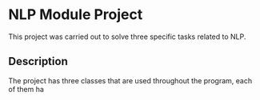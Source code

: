 # NLP Module Project

This project was carried out to solve three specific tasks related to NLP.

## Description

The project has three classes that are used throughout the program, each of them ha